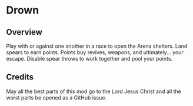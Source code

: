 # Drown
## Overview

Play with or against one another in a race to open the Arena shelters. Land spears to earn points. Points buy revives, weapons, and ultimately... your escape. Disable spear throws to work together and pool your points. 

## Credits
May all the best parts of this mod go to the Lord Jesus Christ and all the worst parts be opened as a GitHub issue. 
